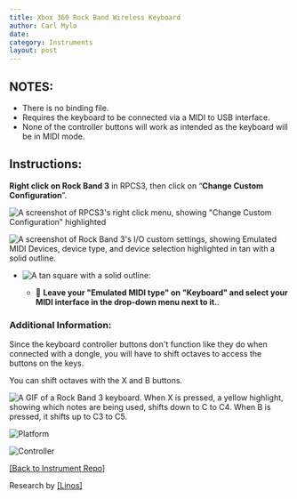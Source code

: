 ```yaml
---
title: Xbox 360 Rock Band Wireless Keyboard
author: Carl Mylo
date: 
category: Instruments
layout: post
---
```


## NOTES:

* There is no binding file.
* Requires the keyboard to be connected via a MIDI to USB interface.
* None of the controller buttons will work as intended as the keyboard will be in MIDI mode.

## Instructions:
**Right click on Rock Band 3** in RPCS3, then click on “**Change Custom Configuration**”.  

![A screenshot of RPCS3's right click menu, showing "Change Custom Configuration" highlighted](https://github.com/hmxmilohax/rb3-pc/blob/main/images/cust/pcs3customconfigchange.png "Change Custom Configuration")

![A screenshot of Rock Band 3's I/O custom settings, showing Emulated MIDI Devices, device type, and device selection highlighted in tan with a solid outline.](https://github.com/hmxmilohax/rb3-pc/blob/main/images/cust/iok.png "I/O")

* ![A tan square with a solid outline](https://github.com/hmxmilohax/rb3-pc/blob/main/images/cust/smalltan.png "Tan Square"):  

	* 🎹 **Leave your "Emulated MIDI type" on "Keyboard" and select your MIDI interface in the drop-down menu next to it.**.

### Additional Information:

Since the keyboard controller buttons don't function like they do when connected with a dongle, you will have to shift octaves to access the buttons on the keys.

You can shift octaves with the X and B buttons.

![A GIF of a Rock Band 3 keyboard. When X is pressed, a yellow highlight, showing which notes are being used, shifts down to C to C4. When B is pressed, it shifts up to C3 to C5.](https://raw.githubusercontent.com/hmxmilohax/rb3-pc/main/assets/images/instruments/rbkeysoctshift.gif "Octave Shifting") 



![Platform](https://raw.githubusercontent.com/hmxmilohax/rb3-pc/main/assets/images/instruments/360.png "Platform") 

![Controller](https://raw.githubusercontent.com/hmxmilohax/rb3-pc/main/assets/images/instruments/360rbkeyscontroller.png "Controller") 

[[Back to Instrument Repo]](https://hmxmilohax.github.io/rb3-pc/english/instrumentrepo/#instrument-list)

Research by [[Linos]](https://www.youtube.com/@LinosMelendi)
